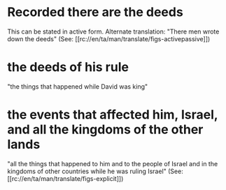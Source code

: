 # Recorded there are the deeds

This can be stated in active form. Alternate translation: "There men wrote down the deeds" (See: [[rc://en/ta/man/translate/figs-activepassive]])

# the deeds of his rule

"the things that happened while David was king"

# the events that affected him, Israel, and all the kingdoms of the other lands

"all the things that happened to him and to the people of Israel and in the kingdoms of other countries while he was ruling Israel" (See: [[rc://en/ta/man/translate/figs-explicit]])

